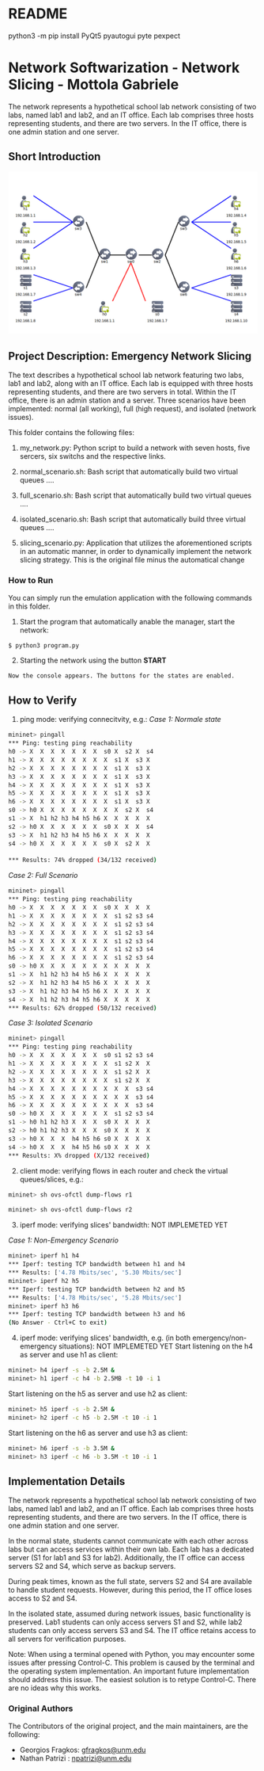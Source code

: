 # README


python3 -m pip install PyQt5 pyautogui pyte pexpect
# Network Softwarization - Network Slicing - Mottola Gabriele #

The network represents a hypothetical school lab network consisting of two labs, named lab1 and lab2, and an IT office. Each lab comprises three hosts representing students, and there are two servers. In the IT office, there is one admin station and one server.

## Short Introduction ##

![Alt Text](./network_image.png)

## Project Description: Emergency Network Slicing ##
The text describes a hypothetical school lab network featuring two labs, lab1 and lab2, along with an IT office. Each lab is equipped with three hosts representing students, and there are two servers in total. Within the IT office, there is an admin station and a server.
Three scenarios have been implemented: normal (all working), full (high request), and isolated (network issues).


This folder contains the following files:
1. my_network.py: Python script to build a network with seven hosts, five sercers, six switchs and the respective links.

2. normal_scenario.sh: Bash script that automatically build two virtual queues ....

3. full_scenario.sh: Bash script that automatically build two virtual queues ....

4. isolated_scenario.sh: Bash script that automatically build three virtual queues ....


4. slicing_scenario.py: Application that utilizes the aforementioned scripts in an automatic manner, in order to dynamically implement the network slicing strategy. This is the original file minus the automatical change

### How to Run ###
You can simply run the emulation application with the following commands in this folder.

1. Start the program that automatically anable the manager, start the network:
```bash
$ python3 program.py
```

2. Starting the network using the button **START**
```text
Now the console appears. The buttons for the states are enabled.
```

## How to Verify ##


1. ping mode: verifying connecitvity, e.g.:
*Case 1: Normale state* 
```bash
mininet> pingall
*** Ping: testing ping reachability
h0 -> X  X  X  X  X  X  X  s0 X  s2 X  s4
h1 -> X  X  X  X  X  X  X  X  s1 X  s3 X
h2 -> X  X  X  X  X  X  X  X  s1 X  s3 X
h3 -> X  X  X  X  X  X  X  X  s1 X  s3 X
h4 -> X  X  X  X  X  X  X  X  s1 X  s3 X
h5 -> X  X  X  X  X  X  X  X  s1 X  s3 X
h6 -> X  X  X  X  X  X  X  X  s1 X  s3 X
s0 -> h0 X  X  X  X  X  X  X  X  s2 X  s4
s1 -> X  h1 h2 h3 h4 h5 h6 X  X  X  X  X
s2 -> h0 X  X  X  X  X  X  s0 X  X  X  s4
s3 -> X  h1 h2 h3 h4 h5 h6 X  X  X  X  X
s4 -> h0 X  X  X  X  X  X  s0 X  s2 X  X

*** Results: 74% dropped (34/132 received)
```


*Case 2: Full Scenario* 
```bash
mininet> pingall
*** Ping: testing ping reachability
h0 -> X  X  X  X  X  X  X  s0 X  X  X  X
h1 -> X  X  X  X  X  X  X  X  s1 s2 s3 s4
h2 -> X  X  X  X  X  X  X  X  s1 s2 s3 s4
h3 -> X  X  X  X  X  X  X  X  s1 s2 s3 s4
h4 -> X  X  X  X  X  X  X  X  s1 s2 s3 s4
h5 -> X  X  X  X  X  X  X  X  s1 s2 s3 s4
h6 -> X  X  X  X  X  X  X  X  s1 s2 s3 s4
s0 -> h0 X  X  X  X  X  X  X  X  X  X  X
s1 -> X  h1 h2 h3 h4 h5 h6 X  X  X  X  X
s2 -> X  h1 h2 h3 h4 h5 h6 X  X  X  X  X
s3 -> X  h1 h2 h3 h4 h5 h6 X  X  X  X  X
s4 -> X  h1 h2 h3 h4 h5 h6 X  X  X  X  X
*** Results: 62% dropped (50/132 received)
```
*Case 3: Isolated Scenario* 
```bash
mininet> pingall
*** Ping: testing ping reachability
h0 -> X  X  X  X  X  X  X  s0 s1 s2 s3 s4
h1 -> X  X  X  X  X  X  X  X  s1 s2 X  X
h2 -> X  X  X  X  X  X  X  X  s1 s2 X  X
h3 -> X  X  X  X  X  X  X  X  s1 s2 X  X 
h4 -> X  X  X  X  X  X  X  X  X  X  s3 s4
h5 -> X  X  X  X  X  X  X  X  X  X  s3 s4
h6 -> X  X  X  X  X  X  X  X  X  X  s3 s4
s0 -> h0 X  X  X  X  X  X  X  s1 s2 s3 s4
s1 -> h0 h1 h2 h3 X  X  X  s0 X  X  X  X
s2 -> h0 h1 h2 h3 X  X  X  s0 X  X  X  X
s3 -> h0 X  X  X  h4 h5 h6 s0 X  X  X  X
s4 -> h0 X  X  X  h4 h5 h6 s0 X  X  X  X
*** Results: X% dropped (X/132 received)
```

2. client mode: verifying flows in each router and check the virtual queues/slices, e.g.:
```bash
mininet> sh ovs-ofctl dump-flows r1
```

```bash
mininet> sh ovs-ofctl dump-flows r2
```

3. iperf mode: verifying slices' bandwidth:
NOT IMPLEMETED YET

*Case 1: Non-Emergency Scenario* 
```bash
mininet> iperf h1 h4
*** Iperf: testing TCP bandwidth between h1 and h4 
*** Results: ['4.78 Mbits/sec', '5.30 Mbits/sec']
mininet> iperf h2 h5
*** Iperf: testing TCP bandwidth between h2 and h5 
*** Results: ['4.78 Mbits/sec', '5.28 Mbits/sec']
mininet> iperf h3 h6
*** Iperf: testing TCP bandwidth between h3 and h6 
(No Answer - Ctrl+C to exit)
```



4. iperf mode: verifying slices' bandwidth, e.g. (in both emergency/non-emergency situations):
NOT IMPLEMETED YET
Start listening on the h4 as server and use h1 as client:
```bash
mininet> h4 iperf -s -b 2.5M &
mininet> h1 iperf -c h4 -b 2.5MB -t 10 -i 1
```

Start listening on the h5 as server and use h2 as client:
```bash
mininet> h5 iperf -s -b 2.5M &
mininet> h2 iperf -c h5 -b 2.5M -t 10 -i 1
```

Start listening on the h6 as server and use h3 as client:
```bash
mininet> h6 iperf -s -b 3.5M &
mininet> h3 iperf -c h6 -b 3.5M -t 10 -i 1
```

## Implementation Details ##
The network represents a hypothetical school lab network consisting of two labs, named lab1 and lab2, and an IT office. Each lab comprises three hosts representing students, and there are two servers. In the IT office, there is one admin station and one server.

In the normal state, students cannot communicate with each other across labs but can access services within their own lab. Each lab has a dedicated server (S1 for lab1 and S3 for lab2). Additionally, the IT office can access servers S2 and S4, which serve as backup servers.

During peak times, known as the full state, servers S2 and S4 are available to handle student requests. However, during this period, the IT office loses access to S2 and S4.

In the isolated state, assumed during network issues, basic functionality is preserved. Lab1 students can only access servers S1 and S2, while lab2 students can only access servers S3 and S4. The IT office retains access to all servers for verification purposes.


Note: When using a terminal opened with Python, you may encounter some issues after pressing Control-C. This problem is caused by the terminal and the operating system implementation. An important future implementation should address this issue. The easiest solution is to retype Control-C. There are no ideas why this works.


### Original Authors

The Contributors of the original project, and the main maintainers, are the following:
- Georgios Fragkos: gfragkos@unm.edu 
- Nathan Patrizi  : npatrizi@unm.edu 
